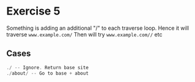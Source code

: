 # Exercise 5


Something is adding an additional "/" to each traverse loop.
Hence it will traverse `www.example.com/`
Then will try `www.example.com//` etc



## Cases

```go
./ -- Ignore. Return base site
./about/ -- Go to base + about
```